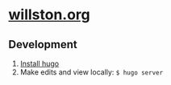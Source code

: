 # [willston.org](https://willston.org)

## Development

1. [Install hugo](https://gohugo.io/getting-started/installing/)
2. Make edits and view locally: `$ hugo server`
